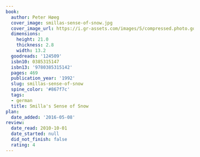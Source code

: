 ```yaml
---
book:
  author: Peter Høeg
  cover_image: smillas-sense-of-snow.jpg
  cover_image_url: https://i.gr-assets.com/images/S/compressed.photo.goodreads.com/books/1485595488l/124509._SX98_.jpg
  dimensions:
    height: 21.0
    thickness: 2.8
    width: 13.2
  goodreads: '124509'
  isbn10: 0385315147
  isbn13: '9780385315142'
  pages: 469
  publication_year: '1992'
  slug: smillas-sense-of-snow
  spine_color: '#867f7c'
  tags:
  - german
  title: Smilla's Sense of Snow
plan:
  date_added: '2016-05-08'
review:
  date_read: 2010-10-01
  date_started: null
  did_not_finish: false
  rating: 4
---
```

